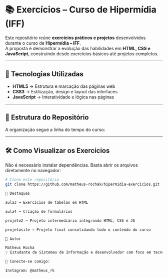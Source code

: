 # 📚 Exercícios – Curso de Hipermídia (IFF)

Este repositório reúne **exercícios práticos e projetos** desenvolvidos durante o curso de **Hipermídia – IFF**.  
A proposta é demonstrar a evolução das habilidades em **HTML, CSS e JavaScript**, construindo desde exercícios básicos até projetos completos.

---

## 🚀 Tecnologias Utilizadas
- **HTML5** → Estrutura e marcação das páginas web  
- **CSS3** → Estilização, design e layout das interfaces  
- **JavaScript** → Interatividade e lógica nas páginas  

---

## 📁 Estrutura do Repositório

A organização segue a linha do tempo do curso:


---

## 🛠️ Como Visualizar os Exercícios
Não é necessário instalar dependências. Basta abrir os arquivos diretamente no navegador:

```bash
# Clone este repositório
git clone https://github.com/matheus-rochak/hipermidia-exercicios.git

📌 Destaques

aula3 → Exercícios de tabelas em HTML

aula4 → Criação de formulários

projeto2 → Projeto intermediário integrando HTML, CSS e JS

projetosite → Projeto final consolidando todo o conteúdo do curso

👤 Autor

Matheus Rocha
💡 Estudante de Sistemas de Informação e desenvolvedor com foco em tecnologias web, automação e soluções criativas.

🔗 Conecte-se comigo:

Instagram: @matheus_rk
